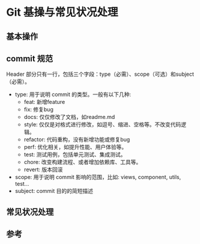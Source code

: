 Git 基操与常见状况处理
====

## 基本操作

## commit 规范

Header 部分只有一行，包括三个字段：type（必需）、scope（可选）和subject（必需）。

- type: 用于说明 commit 的类型。一般有以下几种:
  - feat: 新增feature
  - fix: 修复bug
  - docs: 仅仅修改了文档，如readme.md
  - style: 仅仅是对格式进行修改，如逗号、缩进、空格等。不改变代码逻辑。
  - refactor: 代码重构，没有新增功能或修复bug
  - perf: 优化相关，如提升性能、用户体验等。
  - test: 测试用例，包括单元测试、集成测试。
  - chore: 改变构建流程、或者增加依赖库、工具等。
  - revert: 版本回滚
- scope: 用于说明 commit 影响的范围，比如: views, component, utils, test...
- subject: commit 目的的简短描述

## 常见状况处理

## 参考
